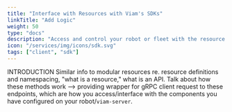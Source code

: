 ```yaml
---
title: "Interface with Resources with Viam's SDKs"
linkTitle: "Add Logic"
weight: 50
type: "docs"
description: "Access and control your robot or fleet with the resource and robot APIs."
icon: "/services/img/icons/sdk.svg"
tags: ["client", "sdk"]
---
```


INTRODUCTION Similar info to modular resources re. resource definitions and namespacing, "what is a resource," what is an API.
Talk about how these methods work --> providing wrapper for gRPC client request to these endpoints, which are how you access/interface with the components you have configured on your robot/`viam-server`.
